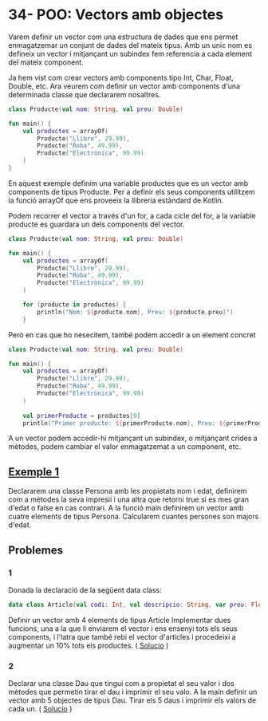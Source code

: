 # 34- POO: Vectors amb objectes

Varem definir un vector com una estructura de dades que ens permet enmagatzemar un conjunt de dades del mateix tipus. Amb un unic nom es defineix un vector i mitjançant un subindex fem referencia a cada element del mateix component.

Ja hem vist com crear vectors amb components tipo Int, Char, Float, Double, etc. Ara veurem com definir un vector amb components d'una determinada classe que declararem nosaltres.

```kotlin
class Producte(val nom: String, val preu: Double)

fun main() {
    val productes = arrayOf(
        Producte("Llibre", 29.99),
        Producte("Roba", 49.99),
        Producte("Electrònica", 99.99)
    )
}

```

En aquest exemple definim una variable productes que es un vector amb components de tipus Producte. Per a definir els seus components utilitzem la funció arrayOf que ens proveeix la llibreria estàndard de Kotlin.

Podem recorrer el vector a través d'un for, a cada cicle del for, a la variable producte es guardara un dels components del vector.

```kotlin
class Producte(val nom: String, val preu: Double)

fun main() {
    val productes = arrayOf(
        Producte("Llibre", 29.99),
        Producte("Roba", 49.99),
        Producte("Electrònica", 99.99)
    )

    for (producte in productes) {
        println("Nom: ${producte.nom}, Preu: ${producte.preu}")
    }
```

Però en cas que ho nesecitem, també podem accedir a un element concret

```kotlin
class Producte(val nom: String, val preu: Double)

fun main() {
    val productes = arrayOf(
        Producte("Llibre", 29.99),
        Producte("Roba", 49.99),
        Producte("Electrònica", 99.99)
    )
    
    val primerProducte = productes[0]
    println("Primer producte: ${primerProducte.nom}, Preu: ${primerProducte.preu}")
```

A un vector podem accedir-hi mitjançant un subindex, o mitjançant crides a mètodes, podem cambiar el valor enmagatzemat a un component, etc.


## [Exemple 1](https://github.com/marcmoiagese/curskotlin/blob/master/34-POO-Vectors_amb_Objectes/Exemple1/src/main/kotlin/Main.kt)

Declararem una classe Persona amb les propietats nom i edat, definirem com a mètodes la seva impresií i una altra que retorni true si es mes gran d'edat o false en cas contrari.
A la funció main definirem un vector amb cuatre elements de tipus Persona. Calcularem cuantes persones son majors d'edat.


## Problemes

### 1

Donada la declaració de la següent data class:

```kotlin
data class Article(val codi: Int, val descripcio: String, var preu: Float)
```

Definir un vector amb 4 elements de tipus Article
Implementar dues funcions, una a la que li enviarem el vector i ens ensenyi tots els seus components, i l'latra que també rebi el vector d'articles i procedeixi a augmentar un 10% tots els productes.  ( [Solucio]() )


### 2

Declarar una classe Dau que tingui com a propietat el seu valor i dos mètodes que permetin tirar el dau i imprimir el seu valo.
A la main definir un vector amb 5 objectes de tipus Dau.
Tirar els 5 daus i imprimir els valors de cada un. ( [Solucio]() )
